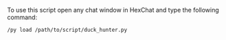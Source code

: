 To use this script open any chat window in HexChat and type the following command:

```
/py load /path/to/script/duck_hunter.py 
```
